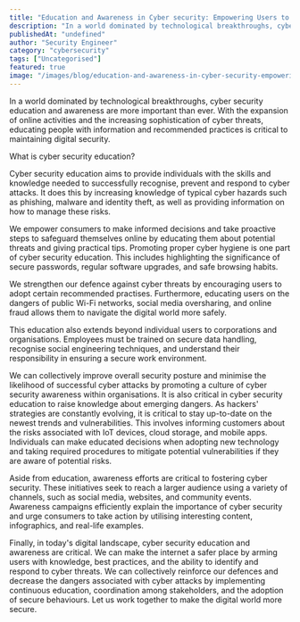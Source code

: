 ```yaml
---
title: "Education and Awareness in Cyber security: Empowering Users to Stay Safe"
description: "In a world dominated by technological breakthroughs, cyber security education and awareness are more important than ever. With the expansion of online activitie..."
publishedAt: "undefined"
author: "Security Engineer"
category: "cybersecurity"
tags: ["Uncategorised"]
featured: true
image: "/images/blog/education-and-awareness-in-cyber-security-empowering-users-to-stay-safe-featured.jpeg"
---
```


In a world dominated by technological breakthroughs, cyber security education and awareness are more important than ever. With the expansion of online activities and the increasing sophistication of cyber threats, educating people with information and recommended practices is critical to maintaining digital security. 

What is cyber security education?

Cyber security education aims to provide individuals with the skills and knowledge needed to successfully recognise, prevent and respond to cyber attacks. It does this by increasing knowledge of typical cyber hazards such as phishing, malware and identity theft, as well as providing information on how to manage these risks. 

We empower consumers to make informed decisions and take proactive steps to safeguard themselves online by educating them about potential threats and giving practical tips. Promoting proper cyber hygiene is one part of cyber security education. This includes highlighting the significance of secure passwords, regular software upgrades, and safe browsing habits. 

We strengthen our defence against cyber threats by encouraging users to adopt certain recommended practises. Furthermore, educating users on the dangers of public Wi-Fi networks, social media oversharing, and online fraud allows them to navigate the digital world more safely. 

This education also extends beyond individual users to corporations and organisations. Employees must be trained on secure data handling, recognise social engineering techniques, and understand their responsibility in ensuring a secure work environment. 

We can collectively improve overall security posture and minimise the likelihood of successful cyber attacks by promoting a culture of cyber security awareness within organisations. It is also critical in cyber security education to raise knowledge about emerging dangers. As hackers' strategies are constantly evolving, it is critical to stay up-to-date on the newest trends and vulnerabilities. This involves informing customers about the risks associated with IoT devices, cloud storage, and mobile apps. Individuals can make educated decisions when adopting new technology and taking required procedures to mitigate potential vulnerabilities if they are aware of potential risks. 

Aside from education, awareness efforts are critical to fostering cyber security. These initiatives seek to reach a larger audience using a variety of channels, such as social media, websites, and community events. Awareness campaigns efficiently explain the importance of cyber security and urge consumers to take action by utilising interesting content, infographics, and real-life examples. 

Finally, in today's digital landscape, cyber security education and awareness are critical. We can make the internet a safer place by arming users with knowledge, best practices, and the ability to identify and respond to cyber threats. We can collectively reinforce our defences and decrease the dangers associated with cyber attacks by implementing continuous education, coordination among stakeholders, and the adoption of secure behaviours. Let us work together to make the digital world more secure.
